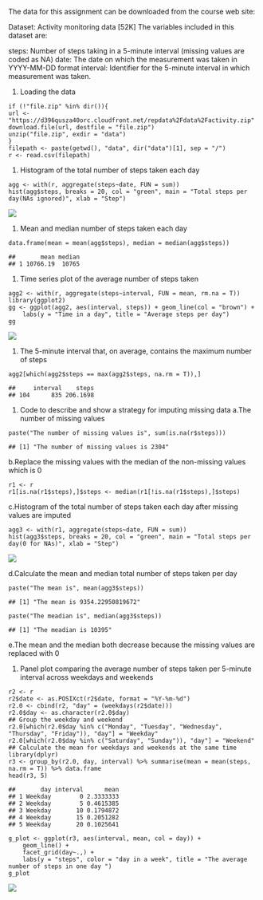 The data for this assignment can be downloaded from the course web site:

Dataset: Activity monitoring data \[52K\] The variables included in this
dataset are:

steps: Number of steps taking in a 5-minute interval (missing values are
coded as NA) date: The date on which the measurement was taken in
YYYY-MM-DD format interval: Identifier for the 5-minute interval in
which measurement was taken.

1.  Loading the data

<!-- -->

    if (!"file.zip" %in% dir()){
    url <- "https://d396qusza40orc.cloudfront.net/repdata%2Fdata%2Factivity.zip"
    download.file(url, destfile = "file.zip")
    unzip("file.zip", exdir = "data")
    }
    filepath <- paste(getwd(), "data", dir("data")[1], sep = "/")
    r <- read.csv(filepath)

1.  Histogram of the total number of steps taken each day

<!-- -->

    agg <- with(r, aggregate(steps~date, FUN = sum))
    hist(agg$steps, breaks = 20, col = "green", main = "Total steps per day(NAs ignored)", xlab = "Step")

![](PA1_template_files/figure-markdown_strict/unnamed-chunk-2-1.png)

1.  Mean and median number of steps taken each day

<!-- -->

    data.frame(mean = mean(agg$steps), median = median(agg$steps))

    ##       mean median
    ## 1 10766.19  10765

1.  Time series plot of the average number of steps taken

<!-- -->

    agg2 <- with(r, aggregate(steps~interval, FUN = mean, rm.na = T))
    library(ggplot2)
    gg <- ggplot(agg2, aes(interval, steps)) + geom_line(col = "brown") +
        labs(y = "Time in a day", title = "Average steps per day")
    gg

![](PA1_template_files/figure-markdown_strict/unnamed-chunk-4-1.png)

1.  The 5-minute interval that, on average, contains the maximum number
    of steps

<!-- -->

    agg2[which(agg2$steps == max(agg2$steps, na.rm = T)),]

    ##     interval    steps
    ## 104      835 206.1698

1.  Code to describe and show a strategy for imputing missing data a.The
    number of missing values

<!-- -->

    paste("The number of missing values is", sum(is.na(r$steps)))

    ## [1] "The number of missing values is 2304"

b.Replace the missing values with the median of the non-missing values
which is 0

    r1 <- r
    r1[is.na(r1$steps),]$steps <- median(r1[!is.na(r1$steps),]$steps)

c.Histogram of the total number of steps taken each day after missing
values are imputed

    agg3 <- with(r1, aggregate(steps~date, FUN = sum))
    hist(agg3$steps, breaks = 20, col = "green", main = "Total steps per day(0 for NAs)", xlab = "Step")

![](PA1_template_files/figure-markdown_strict/unnamed-chunk-8-1.png)

d.Calculate the mean and median total number of steps taken per day

    paste("The mean is", mean(agg3$steps))

    ## [1] "The mean is 9354.22950819672"

    paste("The meadian is", median(agg3$steps))

    ## [1] "The meadian is 10395"

e.The mean and the median both decrease because the missing values are
replaced with 0

1.  Panel plot comparing the average number of steps taken per 5-minute
    interval across weekdays and weekends

<!-- -->

    r2 <- r
    r2$date <- as.POSIXct(r2$date, format = "%Y-%m-%d")
    r2.0 <- cbind(r2, "day" = (weekdays(r2$date)))
    r2.0$day <- as.character(r2.0$day)
    ## Group the weekday and weekend
    r2.0[which(r2.0$day %in% c("Monday", "Tuesday", "Wednesday", "Thursday", "Friday")), "day"] = "Weekday"
    r2.0[which(r2.0$day %in% c("Saturday", "Sunday")), "day"] = "Weekend"
    ## Calculate the mean for weekdays and weekends at the same time
    library(dplyr)
    r3 <- group_by(r2.0, day, interval) %>% summarise(mean = mean(steps, na.rm = T)) %>% data.frame
    head(r3, 5)

    ##       day interval      mean
    ## 1 Weekday        0 2.3333333
    ## 2 Weekday        5 0.4615385
    ## 3 Weekday       10 0.1794872
    ## 4 Weekday       15 0.2051282
    ## 5 Weekday       20 0.1025641

    g_plot <- ggplot(r3, aes(interval, mean, col = day)) + 
        geom_line() + 
        facet_grid(day~.,) + 
        labs(y = "steps", color = "day in a week", title = "The average number of steps in one day ")
    g_plot

![](PA1_template_files/figure-markdown_strict/unnamed-chunk-10-1.png)
